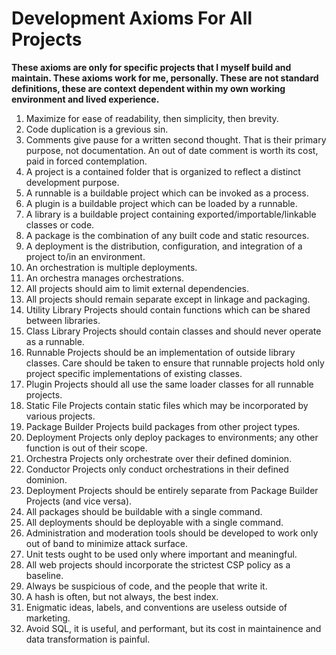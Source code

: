 # Development Axioms For All Projects

**These axioms are only for specific projects that I myself build and maintain.  These axioms work for me, personally.  These are not standard definitions, these are context dependent within my own working environment and lived experience.**


1. Maximize for ease of readability, then simplicity, then brevity.
2. Code duplication is a grevious sin.
3.  Comments give pause for a written second thought.  That is their primary purpose, not documentation.  An out of date comment is worth its cost, paid in forced contemplation.
4.  A project is a contained folder that is organized to reflect a distinct development purpose.
5.  A runnable is a buildable project which can be invoked as a process.
6.  A plugin is a buildable project which can be loaded by a runnable.
7.  A library is a buildable project containing exported/importable/linkable classes or code.
8.  A package is the combination of any built code and static resources.
9.  A deployment is the distribution, configuration, and integration of a project to/in an environment.
10. An orchestration is multiple deployments.
11. An orchestra manages orchestrations.
12. All projects should aim to limit external dependencies.
13. All projects should remain separate except in linkage and packaging.
14. Utility Library Projects should contain functions which can be shared between libraries.
15. Class Library Projects should contain classes and should never operate as a runnable.
16. Runnable Projects should be an implementation of outside library classes.  Care should be taken to ensure that runnable projects hold only project specific implementations of existing classes.
17. Plugin Projects should all use the same loader classes for all runnable projects.
18. Static File Projects contain static files which may be incorporated by various projects.
19. Package Builder Projects build packages from other project types.
20. Deployment Projects only deploy packages to environments; any other function is out of their scope.
21. Orchestra Projects only orchestrate over their defined dominion.
22. Conductor Projects only conduct orchestrations in their defined dominion.
23. Deployment Projects should be entirely separate from Package Builder Projects (and vice versa).
24. All packages should be buildable with a single command.
25. All deployments should be deployable with a single command.
26. Administration and moderation tools should be developed to work only out of band to minimize attack surface.
27. Unit tests ought to be used only where important and meaningful.
28. All web projects should incorporate the strictest CSP policy as a baseline.
29. Always be suspicious of code, and the people that write it.
30. A hash is often, but not always, the best index.
31. Enigmatic ideas, labels, and conventions are useless outside of marketing.
32. Avoid SQL, it is useful, and performant, but its cost in maintainence and data transformation is painful.
